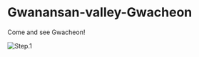 # Gwanansan-valley-Gwacheon
Come and see Gwacheon!

![Step.1](file:///Users/rocket/Desktop/Screen%20Shot%202022-11-12%20at%205.29.47%20PM.png)
